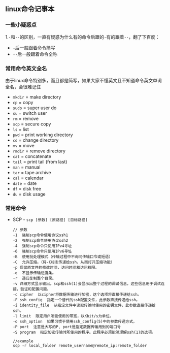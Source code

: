 ## linux命令记事本

### 一些小疑惑点
  1.`-`和`--`的区别，一直有疑惑为什么有的命令后跟的`-`有的跟着`--`，翻了下百度：

  * `-`后一般跟着命令简写
  * `--`后一般跟着命令全称

### 常用命令英文全名
由于linux命令特别多，而且都是简写，如果大家不懂英文且不知道命令英文单词全名，会很难记住

  * `mkdir` = make directory
  * `cp` = copy
  * `sudo` = super user do
  * `su` = switch user
  * `rm` = remove
  * `scp` = secure copy
  * `ls` = list
  * `pwd` = print working directory
  * `cd` = change directory
  * `mv` = move
  * `rmdir` = remove directory
  * `cat` = concatenate
  * `tail` = print tail (from last)
  * `man` = manual
  * `tar` = tape archive
  * `cal` = calendar
  * `date` = date
  * `df` = disk free
  * `du` = disk usage

### 常用命令
* SCP - `scp [参数] [原路径] [目标路径]`

	```
	// 参数
	-1  强制scp命令使用协议ssh1 
	-2  强制scp命令使用协议ssh2 
	-4  强制scp命令只使用IPv4寻址 
	-6  强制scp命令只使用IPv6寻址 
	-B  使用批处理模式（传输过程中不询问传输口令或短语） 
	-C  允许压缩。（将-C标志传递给ssh，从而打开压缩功能） 
	-p 保留原文件的修改时间，访问时间和访问权限。 
	-q  不显示传输进度条。 
	-r  递归复制整个目录。 
	-v 详细方式显示输出。scp和ssh(1)会显示出整个过程的调试信息。这些信息用于调试连接，验证和配置问题。  
	-c cipher  以cipher将数据传输进行加密，这个选项将直接传递给ssh。  
	-F ssh_config  指定一个替代的ssh配置文件，此参数直接传递给ssh。 
	-i identity_file  从指定文件中读取传输时使用的密钥文件，此参数直接传递给ssh。   
	-l limit  限定用户所能使用的带宽，以Kbit/s为单位。    
	-o ssh_option  如果习惯于使用ssh_config(5)中的参数传递方式，  
	-P port  注意是大写的P, port是指定数据传输用到的端口号  
	-S program  指定加密传输时所使用的程序。此程序必须能够理解ssh(1)的选项。
	```
	
	```
	//example
	scp -r local_folder remote_username@remote_ip:remote_folder 
	```